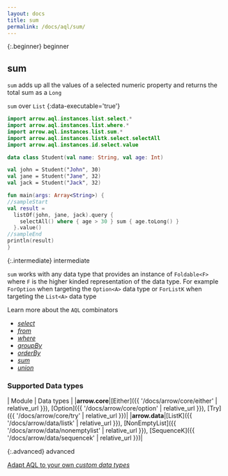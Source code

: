 ```yaml
---
layout: docs
title: sum
permalink: /docs/aql/sum/
---
```


{:.beginner}
beginner

## sum

`sum` adds up all the values of a selected numeric property and returns the total sum as a `Long`

`sum` over `List`
{:data-executable='true'}
```kotlin
import arrow.aql.instances.list.select.*
import arrow.aql.instances.list.where.*
import arrow.aql.instances.list.sum.*
import arrow.aql.instances.listk.select.selectAll
import arrow.aql.instances.id.select.value

data class Student(val name: String, val age: Int)

val john = Student("John", 30)
val jane = Student("Jane", 32)
val jack = Student("Jack", 32)

fun main(args: Array<String>) {
//sampleStart
val result = 
  listOf(john, jane, jack).query {
    selectAll() where { age > 30 } sum { age.toLong() }
  }.value()
//sampleEnd
println(result)
}
```

{:.intermediate}
intermediate

`sum` works with any data type that provides an instance of `Foldable<F>` where `F` is the higher kinded representation of the data type. For example `ForOption` when targeting the `Option<A>` data type or `ForListK` when targeting the `List<A>` data type

Learn more about the `AQL` combinators

- [_select_](/docs/aql/select/)
- [_from_](/docs/aql/from/)
- [_where_](/docs/aql/where/)
- [_groupBy_](/docs/aql/groupby/)
- [_orderBy_](/docs/aql/orderby/)
- [_sum_](/docs/aql/sum/)
- [_union_](/docs/aql/union/)

### Supported Data types

| Module | Data types |
|__arrow.core__|[Either]({{ '/docs/arrow/core/either' | relative_url }}), [Option]({{ '/docs/arrow/core/option' | relative_url }}), [Try]({{ '/docs/arrow/core/try' | relative_url }})|
|__arrow.data__|[ListK]({{ '/docs/arrow/data/listk' | relative_url }}), [NonEmptyList]({{ '/docs/arrow/data/nonemptylist' | relative_url }}), [SequenceK]({{ '/docs/arrow/data/sequencek' | relative_url }})|

{:.advanced}
advanced

[Adapt AQL to your own _custom data types_](/docs/aql/custom/)